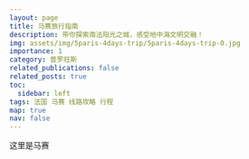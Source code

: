 ```yaml
---
layout: page
title: 马赛旅行指南
description: 带你探索南法阳光之城，感受地中海文明交融！
img: assets/img/5paris-4days-trip/5paris-4days-trip-0.jpg
importance: 1
category: 普罗旺斯
related_publications: false
related_posts: true
toc:
  sidebar: left
tags: 法国 马赛 线路攻略 行程
map: true
nav: false
---
```


这里是马赛
